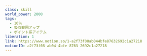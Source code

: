 ```yaml
---
class: skill
world_power: 2000
tags:
  - 10％
  - 吸収範囲アップ
  - ポイント系アイテム
liberation: 1
link: https://www.notion.so/1-a2f73f08ab044bfe87632692c1a27218
notionID: a2f73f08-ab04-4bfe-8763-2692c1a27218
---
```

